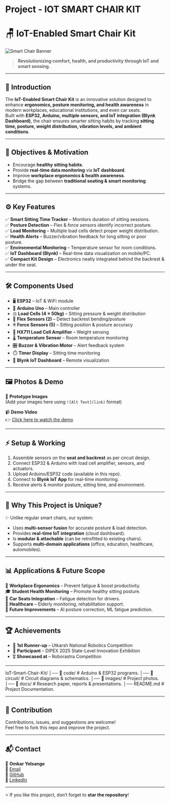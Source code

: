 # Project - IOT SMART CHAIR KIT
# 🪑 IoT-Enabled Smart Chair Kit  

![Smart Chair Banner](https://via.placeholder.com/1200x400.png?text=IoT+Enabled+Smart+Chair+Kit)  

> **Revolutionizing comfort, health, and productivity through IoT and smart sensing.**  

---

## 📖 Introduction  
The **IoT-Enabled Smart Chair Kit** is an innovative solution designed to enhance **ergonomics, posture monitoring, and health awareness** in modern workplaces, educational institutions, and even car seats.  
Built with **ESP32, Arduino, multiple sensors, and IoT integration (Blynk Dashboard)**, the chair ensures smarter sitting habits by tracking **sitting time, posture, weight distribution, vibration levels, and ambient conditions**.  

---

## 🎯 Objectives & Motivation  
- Encourage **healthy sitting habits**.  
- Provide **real-time data monitoring** via **IoT dashboard**.  
- Improve **workplace ergonomics & health awareness**.  
- Bridge the gap between **traditional seating & smart monitoring** systems.  

---

## ⚙️ Key Features  

✅ **Smart Sitting Time Tracker** – Monitors duration of sitting sessions.  
✅ **Posture Detection** – Flex & force sensors identify incorrect posture.  
✅ **Load Monitoring** – Multiple load cells detect proper weight distribution.  
✅ **Health Alerts** – Buzzer/vibration feedback for long sitting or poor posture.  
✅ **Environmental Monitoring** – Temperature sensor for room conditions.  
✅ **IoT Dashboard (Blynk)** – Real-time data visualization on mobile/PC.  
✅ **Compact Kit Design** – Electronics neatly integrated behind the backrest & under the seat.  

---

## 🛠️ Components Used  

- 🖥️ **ESP32** – IoT & WiFi module  
- 🔌 **Arduino Uno** – Main controller  
- ⚖️ **Load Cells (4 × 50kg)** – Sitting pressure & weight distribution  
- 📏 **Flex Sensors (2)** – Detect backrest bending/posture  
- 🖲️ **Force Sensors (5)** – Sitting position & posture accuracy  
- 📡 **HX711 Load Cell Amplifier** – Weight sensing  
- 🌡️ **Temperature Sensor** – Room temperature monitoring  
- 🎛️ **Buzzer & Vibration Motor** – Alert feedback system  
- ⏱️ **Timer Display** – Sitting time monitoring  
- 📱 **Blynk IoT Dashboard** – Remote visualization  

---

## 🖼️ Photos & Demo  

📸 **Prototype Images**  
(Add your images here using `![Alt Text](link)` format)  

📹 **Demo Video**  
👉 [Click here to watch the demo](https://your-video-link.com)  

---

## ⚡ Setup & Working  

1. Assemble sensors on the **seat and backrest** as per circuit design.  
2. Connect ESP32 & Arduino with load cell amplifier, sensors, and actuators.  
3. Upload Arduino/ESP32 code (available in this repo).  
4. Connect to **Blynk IoT App** for real-time monitoring.  
5. Receive alerts & monitor posture, sitting time, and environment.  

---

## 🚀 Why This Project is Unique?  

✨ Unlike regular smart chairs, our system:  
- Uses **multi-sensor fusion** for accurate posture & load detection.  
- Provides **real-time IoT integration** (cloud dashboard).  
- Is **modular & attachable** (can be retrofitted to existing chairs).  
- Supports **multi-domain applications** (office, education, healthcare, automobiles).  

---

## 📊 Applications & Future Scope  

🏢 **Workplace Ergonomics** – Prevent fatigue & boost productivity.  
🎓 **Student Health Monitoring** – Promote healthy sitting posture.  
🚗 **Car Seats Integration** – Fatigue detection for drivers.  
🏥 **Healthcare** – Elderly monitoring, rehabilitation support.  
🔮 **Future Improvements** – AI posture correction, ML fatigue prediction.  

---

## 🏆 Achievements  

- 🥈 **1st Runner-up** – Utkarsh National Robotics Competition  
- 🏅 **Participant** – DIPEX 2025 State-Level Innovation Exhibition  
- 🎖️ **Showcased at** – Roborastra Competition  

---

IoT-Smart-Chair-Kit/
│── 📁 code/ # Arduino & ESP32 programs.
│── 📁 circuit/ # Circuit diagrams & schematics.
│── 📁 images/ # Project photos.
│── 📁 docs/ # Research paper, reports & presentations.
│── README.md # Project Documentation.


---

## 🙌 Contribution  

Contributions, issues, and suggestions are welcome!  
Feel free to fork this repo and improve the project.  

---

## 📬 Contact  

👤 **Omkar Yelsange**  
📧 [Email](mailto:omkaryelsange1010@gmail.com)  
🔗 [GitHub](https://github.com/OmkarYelsange)  
💼 [LinkedIn](https://linkedin.com/in/omkar-yelsange)  

---

⭐ If you like this project, don’t forget to **star the repository**!  
 

